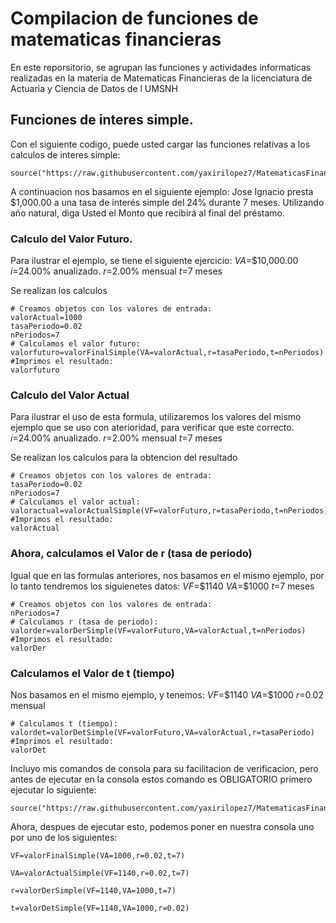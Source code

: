 # Compilacion de funciones de matematicas financieras 

En este reporsitorio, se agrupan las funciones y actividades informaticas realizadas en la materia de Matematicas Financieras de la licenciatura de Actuaria y Ciencia de Datos de l UMSNH

## Funciones de interes simple.

Con el siguiente codigo, puede usted  cargar las funciones relativas a los calculos de interes simple:

```{r}
source("https://raw.githubusercontent.com/yaxirilopez7/MatematicasFinancieras2024/refs/heads/main/formulaInteresSimple.R")
```

A continuacion nos basamos en el siguiente ejemplo: Jose Ignacio presta $1,000.00 a una tasa de interés simple del 24% durante 7 meses. Utilizando año natural, diga Usted el Monto que recibirá al final del préstamo.


### Calculo del Valor Futuro.

Para ilustrar el ejemplo, se tiene el siguiente ejercicio:
$VA$=$10,000.00
$i$=24.00% anualizado.
$r$=2.00% mensual
$t$=7 meses

Se realizan los calculos
```{r}
# Creamos objetos con los valores de entrada:
valorActual=1000
tasaPeriodo=0.02
nPeriodos=7
# Calculamos el valor futuro:
valorfuturo=valorFinalSimple(VA=valorActual,r=tasaPeriodo,t=nPeriodos)
#Imprimos el resultado:
valorfuturo
```
### Calculo del Valor Actual

Para ilustrar el uso de esta formula, utilizaremos los valores del mismo ejemplo que se uso con aterioridad, para verificar que este correcto.
$i$=24.00% anualizado.
$r$=2.00% mensual
$t$=7 meses

Se realizan los calculos para la obtencion del resultado
```{r}
# Creamos objetos con los valores de entrada:
tasaPeriodo=0.02
nPeriodos=7
# Calculamos el valor actual:
valoractual=valorActualSimple(VF=valorFuturo,r=tasaPeriodo,t=nPeriodos)
#Imprimos el resultado:
valorActual
```
### Ahora, calculamos el Valor de r (tasa de periodo)

Igual que en las formulas anteriores, nos basamos en el mismo ejemplo, por lo tanto tendremos los siguienetes datos:
$VF$=$1140
$VA$=$1000
$t$=7 meses
```{r}
# Creamos objetos con los valores de entrada:
nPeriodos=7
# Calculamos r (tasa de periodo):
valorder=valorDerSimple(VF=valorFuturo,VA=valorActual,t=nPeriodos)
#Imprimos el resultado:
valorDer
```

### Calculamos el Valor de t (tiempo)

Nos basamos en el mismo ejemplo, y tenemos:
$VF$=$1140
$VA$=$1000
$r$=0.02 mensual
```{r}
# Calculamos t (tiempo):
valordet=valorDetSimple(VF=valorFuturo,VA=valorActual,r=tasaPeriodo)
#Imprimos el resultado:
valorDet
```

Incluyo mis comandos de consola para su facilitacion de verificacion, pero antes de ejecutar en la consola estos comando es OBLIGATORIO primero ejecutar lo siguiente:
```
source("https://raw.githubusercontent.com/yaxirilopez7/MatematicasFinancieras2024/refs/heads/main/formulaInteresSimple.R")
```
Ahora, despues de ejecutar esto, podemos poner en nuestra consola uno por uno de los siguientes:

```
VF=valorFinalSimple(VA=1000,r=0.02,t=7)
```

```
VA=valorActualSimple(VF=1140,r=0.02,t=7)
```

```
r=valorDerSimple(VF=1140,VA=1000,t=7)
```

```
t=valorDetSimple(VF=1140,VA=1000,r=0.02)
```


